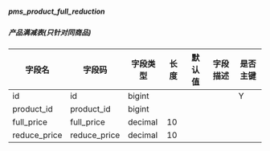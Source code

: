 
##### pms_product_full_reduction
##### 产品满减表(只针对同商品)
|字段名|字段码|字段类型|长度|默认值|字段描述|是否主键|
|----|----|----|----|----|----|----|
|id|id|bigint||||Y|
|product_id|product_id|bigint|||||
|full_price|full_price|decimal|10||||
|reduce_price|reduce_price|decimal|10||||
